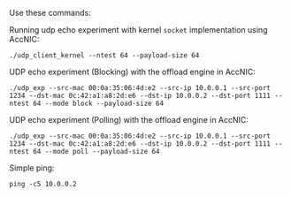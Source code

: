 Use these commands:

Running udp echo experiment with kernel `socket` implementation using AccNIC:
```shell
./udp_client_kernel --ntest 64 --payload-size 64
```

UDP echo experiment (Blocking) with the offload engine in AccNIC:
```shell
./udp_exp --src-mac 00:0a:35:06:4d:e2 --src-ip 10.0.0.1 --src-port 1234 --dst-mac 0c:42:a1:a8:2d:e6 --dst-ip 10.0.0.2 --dst-port 1111 --ntest 64 --mode block --payload-size 64
```

UDP echo experiment (Polling) with the offload engine in AccNIC:
```shell
./udp_exp --src-mac 00:0a:35:06:4d:e2 --src-ip 10.0.0.1 --src-port 1234 --dst-mac 0c:42:a1:a8:2d:e6 --dst-ip 10.0.0.2 --dst-port 1111 --ntest 64 --mode poll --payload-size 64
```

Simple ping:
```shell
ping -c5 10.0.0.2 
```